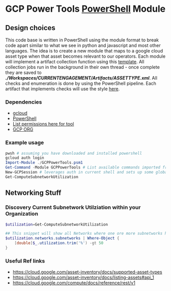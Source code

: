 # GCP Power Tools [PowerShell](https://github.com/PowerShell/PowerShell) Module

## Design choices 
This code base is written in PowerShell using the module format to break code apart similar to what we see in python and javascript and most other languages. The idea is to create a new module that maps to a google cloud asset type when that asset becomes relevant to our operators. Each module will implement a artifact collection function using this [template](./Templates/CollectionTemplate.ps1). All collection jobs run in the background in their own thread - once complete they are saved to ***./Workspaces/CURRENTENGAGEMENT/Artifacts/ASSETTYPE.xml***. All checks and enumeration is done by using the PowerShell pipeline. Each artifact that implements checks will use the style [here](./Templates/ArtifactProcessingTemplate.ps1). 

### Dependencies 
- [gcloud](https://cloud.google.com/sdk/docs/install)
- [PowerShell](https://github.com/PowerShell/PowerShell)
- [List permissions here for tool](https://cloud.google.com/iam/docs/understanding-roles)
- [GCP ORG](https://cloud.google.com/resource-manager/docs/creating-managing-organization)

### Example usage
```powershell
pwsh # assuming you have downloaded and installed powershell
gcloud auth login
Import-Module ./GCPPowerTools.psm1
Get-Command -Module GCPPowerTools # List available commands imported from module
New-GCPSession # leverages auth in current shell and sets up some global variables 
Get-ComputeSubnetworkUtilization 
```

## Networking Stuff
### Discovery Current Subnetwork Utilziation within your Organization
```powershell
$utilization=Get-ComputeSubnetworkUtilization

## This snippet will show all Networks where one ore more subnetworks have exceeded 50% utilziation
$utilization.networks.subnetworks | Where-Object {
    [double]$_.utilization.trim('%') -gt 50
}
```

### Useful Ref links
- https://cloud.google.com/asset-inventory/docs/supported-asset-types
- https://cloud.google.com/asset-inventory/docs/listing-assets#api_1
- https://cloud.google.com/compute/docs/reference/rest/v1 